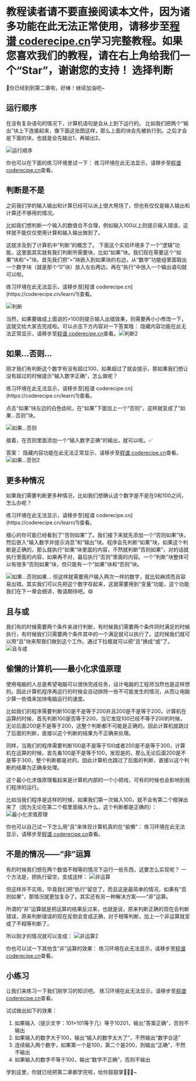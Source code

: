 <notice>教程读者请不要直接阅读本文件，因为诸多功能在此无法正常使用，请移步至[程谱 coderecipe.cn](https://coderecipe.cn/learn/1)学习完整教程。如果您喜欢我们的教程，请在右上角给我们一个“Star”，谢谢您的支持！</notice>
选择判断
======

🌟你已经到到第二章啦，好棒！继续加油吧~

运行顺序
------
在没有复杂语句的情况下，计算机语句是会从上到下运行的。
比如我们把两个“输出”块上下连接起来，像下面这张图这样，那么上面的块会先被执行到。之后才会是下面的块，也就是会先输出1，再输出2。

![运行顺序](Pic1.png)

你也可以在下面的练习环境里试一下：
<lab lang="blocks" parameters="logic=false&math=false&loops=false&lists=false&color=false&variables=false&functions=false&text=false&name=chapter2lab1">
  <notice>练习环境在此无法显示，请移步至[程谱 coderecipe.cn](https://coderecipe.cn/learn/1)查看。</notice>
</lab>

判断是不是
------
之前我们学的输入输出和计算已经可以派上很大用场了，但也有仅仅是输入输出和计算还不够用的情况。

比如我们想判断一个输入的数值合不合理，例如输入100以上则提示输入错误，这样就不能仅仅使用计算和输入输出做到了。

这就涉及到了计算机中“判断”的概念了。
下面这个实验环境多了一个“逻辑”功能，这里面其实就有我们判断所需要块，比如“如果”块。我们现在需要这个“如果”块和“=”块。首先我们把“=”块嵌入到如果块的右边，从“数学”功能组里面取出一个数字块（就是那个“0”块）放入左右两边，再在“执行”中放入一个输出语句就可以啦。

<lab lang="blocks" parameters="loops=false&lists=false&color=false&variables=false&functions=false&text=false&name=chapter2lab2">
  <notice>练习环境在此无法显示，请移步至[程谱 coderecipe.cn](https://coderecipe.cn/learn/1)查看。</notice>
</lab>

![判断](Pic2.png)

当然，如果要做成上面说的>100则提示输入出错效果，则需要再小小修改一下，这就交给大家去完成啦。可以点击下方内容对一下答案哦：
<cr type="hidden"><notice>隐藏内容功能在此无法正常显示，请移步至[程谱 coderecipe.cn](https://coderecipe.cn/learn/1)查看。</notice>![判断2](Pic3.png)</cr>

如果…否则…
------
刚才我们有判断这个数字有没有超过100，如果超过了就会提示，那如果我们想让没有超过的时候提示“输入数字正确”，怎么做呢？

<lab lang="blocks" parameters="loops=false&lists=false&color=false&variables=false&functions=false&text=false&name=chapter2lab3">
  <notice>练习环境在此无法显示，请移步至[程谱 coderecipe.cn](https://coderecipe.cn/learn/1)查看。</notice>
</lab>

点击“如果”块左边的白色齿轮，在“如果”下面加上一个“否则”，这样就变成了“如果…否则”块。

![如果…否则](Pic4.png)

接着，在否则里面添加一个“输入数字正确”的输出，就可以啦。✅

答案：
<cr type="hidden"><notice>隐藏内容功能在此无法正常显示，请移步至[程谱 coderecipe.cn](https://coderecipe.cn/learn/1)查看。</notice>![如果…否则2](Pic5.png)</cr>

更多种情况
------
如果我们需要判断更多种情况，比如我们想确认这个数字是不是在0和100之间，怎么办呢？

<lab lang="blocks" parameters="loops=false&lists=false&color=false&functions=false&text=false&name=chapter2lab4">
  <notice>练习环境在此无法显示，请移步至[程谱 coderecipe.cn](https://coderecipe.cn/learn/1)查看。</notice>
</lab>

细心的你可能已经看到了“否则如果”了。我们接下来就先添加一个“否则如果”块，然后嵌入“输入数字并提示消息”和“输出”块。程序会先判断“如果”块，如果这个判断是正确的，那么就执行“如果”块里面的内容，不然就判断“否则如果”，对的话就执行里面的内容，如果再不对，最后执行“否则”里面的内容。一个“判断”块整体可以有很多“否则如果”块，但只能有一个“如果”块和“否则”块。

![如果…否则如果…](Pic6.png)
但这样就需要用户输入两次一样的数字，就比较麻烦而且容易出错。其实我们可以先把这个数字存起来，这就需要用到“变量”功能，这个功能我们在下一章会细讲，敬请期待吧。😄

且与或
------
我们有的时候需要两个条件来进行判断，有时候我们需要两个条件同时满足的时候执行，有时候我们只需要两个条件其中的一个满足就可以执行了。这时候我们就可以用“且”块来帮我们做到这个工作。通过下拉框就可以把“且”换成“或”了。
![且与或](Pic7.png)

偷懒的计算机——最小化求值原理
------
使用电脑的人总是希望电脑可以很快完成任务，设计电脑的工程师当然也是这样想的。因此计算机程序再运行的时候会自动排除一些不可能发生的情况，从而让电脑少算一些值来加快电脑运行的速度。

比如我们的程序需要判断100是不是等于200并且200是不是等于200，计算机在运算的时候，首先判断100是否等于200，当它发现100已经不等于200的时候，无论后面200是不是等于200，这整个判断都不可能是正确的。因此计算机就跳过了后面的判断，直接以这个判断的结果为不正确来处理。

同样，当我们的程序需要判断100是不是等于100或者200是不是等于300，计算机在运算的时候，首先看100是不是等于100，发现是的，那么无论后面200是不是等于300，整个判断都是对的，因此计算机也跳过了后面的判断，直接以这个判断的结果为正确来处理。

这个最小化求值原理看起来是计算机内部的一个小把戏，可有的时候也会影响到我们程序的运行。

比如当我们程序是这样的时候，如果我们第一次输入100，就不会有第二个框弹出来了（因为无论在第二个框里面输入什么，这个判断都是正确的）：
![最小化求值原理](Pic8.png)

你也可以自己试一下怎么用“且”来体现计算机真的在“偷懒”：
<lab lang="blocks" parameters="loops=false&lists=false&color=false&variables=false&functions=false&text=false&name=chapter2lab5">
  <notice>练习环境在此无法显示，请移步至[程谱 coderecipe.cn](https://coderecipe.cn/learn/1)查看。</notice>
</lab>

不是的情况——“非”运算
------
有的时候我们想在两个数值不相等的情况下运行一些东西，这要怎么实现呢？
一个方法是，把执行留空，变成这样：
![非运算](Pic9.png)

但这样并不实用，毕竟我们把“执行”留空了，而且这是最简单的情况，如果有“否则如果”，那情况就更加复杂了。其实还有另一种解决方案——“非”运算。

所谓的“非”运算就是把运算的结果反过来，也就是说，原来判断正确的现在会判断错误，原来判断错误的现在反倒会变成正确，对于相等判断，加上一个非运算就变成了不相等判断了。

所以刚才的情况就可以变成：
![非运算2](Pic10.png)

你也可以试一下其他含“非”运算的效果：
<lab lang="blocks" parameters="loops=false&lists=false&color=false&variables=false&functions=false&text=false&name=chapter2lab6">
  <notice>练习环境在此无法显示，请移步至[程谱 coderecipe.cn](https://coderecipe.cn/learn/1)查看。</notice>
</lab>

小练习
------
让我们来练习一下我们刚学习的知识吧。
<lab lang="blocks" parameters="loops=false&lists=false&color=false&variables=false&functions=false&text=false&name=chapter2lab7">
  <notice>练习环境在此无法显示，请移步至[程谱 coderecipe.cn](https://coderecipe.cn/learn/1)查看。</notice>
</lab>

试试做出如下的效果：

1. 如果输入（提示文字：101*101等于几）等于10201，输出“答案正确”，否则不输出
2. 如果输入的数字大于100，输出“输入的数字太大了”，不然输出“数字合适”
3. 连续输入两个数字，如果第一个是100，第二个是200，则输出“正确”，不然不输出
4. 如果输入的数字不等于100，输出“数字不正确”，否则不输出

学到这里，你就已经把第二章都学完啦，给你鼓鼓掌👏👏👏~
